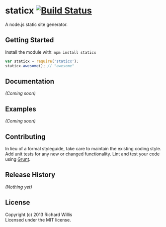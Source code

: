 # staticx [![Build Status](https://secure.travis-ci.org/badsyntax/staticx.png?branch=master)](http://travis-ci.org/badsyntax/staticx)

A node.js static site generator.

## Getting Started
Install the module with: `npm install staticx`

```javascript
var staticx = require('staticx');
staticx.awesome(); // "awesome"
```

## Documentation
_(Coming soon)_

## Examples
_(Coming soon)_

## Contributing
In lieu of a formal styleguide, take care to maintain the existing coding style. Add unit tests for any new or changed functionality. Lint and test your code using [Grunt](http://gruntjs.com/).

## Release History
_(Nothing yet)_

## License
Copyright (c) 2013 Richard Willis  
Licensed under the MIT license.
